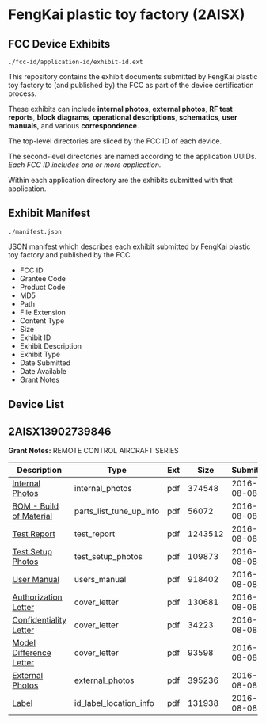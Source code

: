 # FengKai plastic toy factory (2AISX)
## FCC Device Exhibits

```
./fcc-id/application-id/exhibit-id.ext
```

This repository contains the exhibit documents submitted by FengKai plastic toy factory to (and published by) the FCC as part of the device certification process.

These exhibits can include **internal photos**, **external photos**, **RF test reports**, **block diagrams**, **operational descriptions**, **schematics**, **user manuals**, and various **correspondence**.

The top-level directories are sliced by the FCC ID of each device.

The second-level directories are named according to the application UUIDs. *Each FCC ID includes one or more application.*

Within each application directory are the exhibits submitted with that application. 

## Exhibit Manifest

```
./manifest.json
```

JSON manifest which describes each exhibit submitted by FengKai plastic toy factory and published by the FCC.

- FCC ID
- Grantee Code
- Product Code
- MD5
- Path
- File Extension
- Content Type
- Size
- Exhibit ID
- Exhibit Description
- Exhibit Type
- Date Submitted
- Date Available
- Grant Notes

## Device List
## 2AISX13902739846
**Grant Notes:** REMOTE CONTROL AIRCRAFT SERIES

| Description | Type | Ext | Size | Submitted | Available |
| ----------- | ---- | --- | ---- | --------- | --------- |
| [Internal Photos](2AISX13902739846/767857721a408a81283c4ce6db45c9a7/3091334.pdf) | internal_photos | pdf | 374548 | 2016-08-08 | 2016-08-08 |
| [BOM - Build of Material](2AISX13902739846/767857721a408a81283c4ce6db45c9a7/3091331.pdf) | parts_list_tune_up_info | pdf | 56072 | 2016-08-08 | 2016-08-08 |
| [Test Report](2AISX13902739846/767857721a408a81283c4ce6db45c9a7/3091337.pdf) | test_report | pdf | 1243512 | 2016-08-08 | 2016-08-08 |
| [Test Setup Photos](2AISX13902739846/767857721a408a81283c4ce6db45c9a7/3091338.pdf) | test_setup_photos | pdf | 109873 | 2016-08-08 | 2016-08-08 |
| [User Manual](2AISX13902739846/767857721a408a81283c4ce6db45c9a7/3091339.pdf) | users_manual | pdf | 918402 | 2016-08-08 | 2016-08-08 |
| [Authorization Letter](2AISX13902739846/767857721a408a81283c4ce6db45c9a7/3091330.pdf) | cover_letter | pdf | 130681 | 2016-08-08 | 2016-08-08 |
| [Confidentiality Letter](2AISX13902739846/767857721a408a81283c4ce6db45c9a7/3091332.pdf) | cover_letter | pdf | 34223 | 2016-08-08 | 2016-08-08 |
| [Model Difference Letter](2AISX13902739846/767857721a408a81283c4ce6db45c9a7/3091336.pdf) | cover_letter | pdf | 93598 | 2016-08-08 | 2016-08-08 |
| [External Photos](2AISX13902739846/767857721a408a81283c4ce6db45c9a7/3091333.pdf) | external_photos | pdf | 395236 | 2016-08-08 | 2016-08-08 |
| [Label](2AISX13902739846/767857721a408a81283c4ce6db45c9a7/3091335.pdf) | id_label_location_info | pdf | 131938 | 2016-08-08 | 2016-08-08 |
